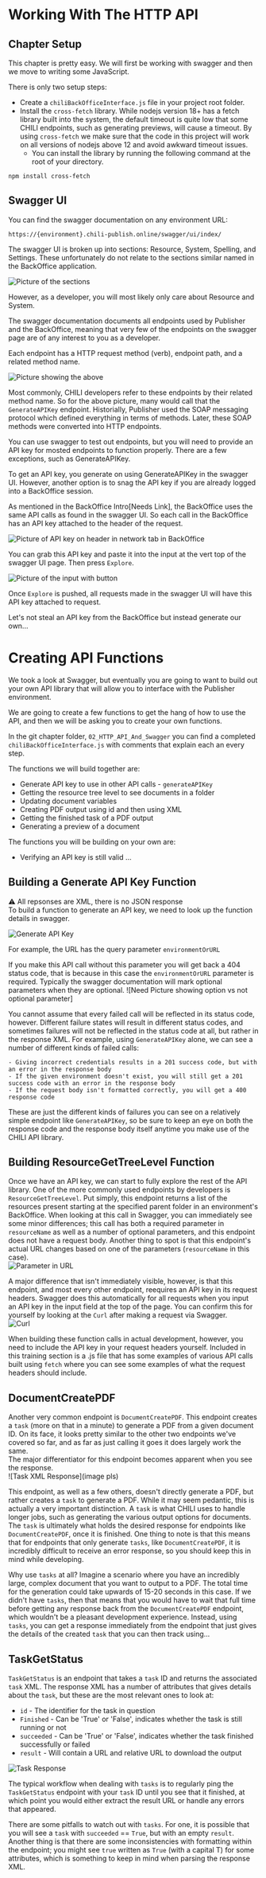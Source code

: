 
# Working With The HTTP API

## Chapter Setup
This chapter is pretty easy. We will first be working with swagger and then we move to writing some JavaScript.

There is only two setup steps:
- Create a `chiliBackOfficeInterface.js` file in your project root folder.
- Install the `cross-fetch` library. While nodejs version 18+ has a fetch library built into the system, the default timeout is quite low that some CHILI endpoints, such as generating previews, will cause a timeout. By using `cross-fetch` we make sure that the code in this project will work on all versions of nodejs above 12 and avoid awkward timeout issues.
    - You can install the library by running the following command at the root of your directory.

```
npm install cross-fetch
```

## Swagger UI
You  can find the swagger documentation on any environment URL:
```
https://{environment}.chili-publish.online/swagger/ui/index/
```

The swagger UI is broken up into sections: Resource, System, Spelling, and Settings. These unfortunately do not relate to the sections similar named in the BackOffice application.

![Picture of the sections](assets/swaggerSections.png)

However, as a developer, you will most likely only care about Resource and System.

The swagger documentation documents all endpoints used by Publisher and the BackOffice, meaning that very few of the endpoints on the swagger page are of any interest to you as a developer.

Each endpoint has a HTTP request method (verb), endpoint path, and a related method name.

![Picture showing the above](assets/exampleEndpoint.png)

Most commonly, CHILI developers refer to these endpoints by their related method name. So for the above picture, many would call that the `GenerateAPIKey` endpoint. Historially, Publisher used the SOAP messaging protocol which defined everything in terms of methods. Later, these SOAP methods were converted into HTTP endpoints.

You can use swagger to test out endpoints, but you will need to provide an API key for mosted endpoints to function properly. There are a few exceptions, such as GenerateAPIKey.

To get an API key, you generate on using GenerateAPIKey in the swagger UI. However, another option is to snag the API key if you are already logged into a BackOffice session.

As mentioned in the BackOffice Intro[Needs Link], the BackOffice uses the same API calls as found in the swagger UI. So each call in the BackOffice has an API key attached to the header of the request.

![Picture of API key on header in network tab in BackOffice](assets/backofficeApi.png)

You can grab this API key and paste it into the input at the vert top of the swagger UI page. Then press `Explore`.

![Picture of the input with button](assets/swaggerExplore.png)

Once `Explore` is pushed, all requests made in the swagger UI will have this API key attached to request.

Let's not steal an API key from the BackOffice but instead generate our own...

# Creating API Functions
We took a look at Swagger, but eventually you are going to want to build out your own API library that will allow you to interface with the Publisher environment.

We are going to create a few functions to get the hang of how to use the API, and then we will be asking you to create your own functions.

In the git chapter folder, `02_HTTP_API_And_Swagger` you can find a completed `chiliBackOfficeInterface.js` with comments that explain each an every step.

The functions we will build together are:
- Generate API key to use in other API calls - `generateAPIKey`
- Getting the resource tree level to see documents in a folder
- Updating document variables
- Creating PDF output using id and then using XML
- Getting the finished task of a PDF output
- Generating a preview of a document

The functions you will be building on your own are:
- Verifying an API key is still valid
...


## Building a Generate API Key Function
⚠️ All repsonses are XML, there is no JSON response  
To build a function to generate an API key, we need to look up the function details in swagger.

![Generate API Key](assets/GenerateAPIKey.png)


For example, the URL has the query parameter `environmentOrURL`


If you make this API call without this parameter you will get back a 404 status code, that is because in this case the `environmentOrURL` parameter is required. Typically the swagger documentation will mark optional parameters when they are optional.
![Need Picture showing option vs not optional parameter]

You cannot assume that every failed call will be reflected in its status code, however. Different failure states will result in different status codes, and sometimes failures will not be reflected in the status code at all, but rather in the response XML. For example, using `GenerateAPIKey` alone, we can see a number of different kinds of failed calls:

    - Giving incorrect credentials results in a 201 success code, but with an error in the response body
    - If the given environment doesn't exist, you will still get a 201 success code with an error in the response body
    - If the request body isn't formatted correctly, you will get a 400 response code
These are just the different kinds of failures you can see on a relatively simple endpoint like `GenerateAPIKey`, so be sure to keep an eye on both the response code and the response body itself anytime you make use of the CHILI API library.



## Building ResourceGetTreeLevel Function
Once we have an API key, we can start to fully explore the rest of the API library. One of the more commonly used endpoints by developers is `ResourceGetTreeLevel`. Put simply, this endpoint returns a list of the resources present starting at the specified parent folder in an environment's BackOffice. When looking at this call in Swagger, you can immediately see some minor differences; this call has both a required parameter in `resourceName` as well as a number of optional parameters, and this endpoint does not have a request body. Another thing to spot is that this endpoint's actual URL changes based on one of the parameters (`resourceName` in this case).  
![Parameter in URL](assets/paramInURL.png)

A major difference that isn't immediately visible, however, is that this endpoint, and most every other endpoint, reequires an API key in its request headers. Swagger does this automatically for all requests when you input an API key in the input field at the top of the page. You can confirm this for yourself by looking at the `Curl` after making a request via Swagger.  
![Curl](assets/curl.png)

When building these function calls in actual development, however, you need to include the API key in your request headers yourself. Included in this training section is a .js file that has some examples of various API calls built using `fetch` where you can see some examples of what the request headers should include.
## DocumentCreatePDF
Another very common endpoint is `DocumentCreatePDF`. This endpoint creates a `task` (more on that in a minute) to generate a PDF from a given document ID. On its face, it looks pretty similar to the other two endpoints we've covered so far, and as far as just calling it goes it does largely work the same.  
The major differentiator for this endpoint becomes apparent when you see the response.  
![Task XML Response](image pls)

This endpoint, as well as a few others, doesn't directly generate a PDF, but rather creates a `task` to generate a PDF. While it may seem pedantic, this is actually a very important distinction. A `task` is what CHILI uses to handle longer jobs, such as generating the various output options for documents. The `task` is ultimately what holds the desired response for endpoints like `DocumentCreatePDF`, once it is finished. One thing to note is that this means that for endpoints that only generate `tasks`, like `DocumentCreatePDF`, it is incredibly difficult to receive an error response, so you should keep this in mind while developing.

Why use `tasks` at all? Imagine a scenario where you have an incredibly large, complex document that you want to output to a PDF. The total time for the generation could take upwards of 15-20 seconds in this case. If we didn't have `tasks`, then that means that you would have to wait that full time before getting any response back from the `DocumentCreatePDF` endpoint, which wouldn't be a pleasant development experience. Instead, using `tasks`, you can get a response immediately from the endpoint that just gives the details of the created `task` that you can then track using...


## TaskGetStatus
`TaskGetStatus` is an endpoint that takes a `task` ID and returns the associated `task` XML. The response XML has a number of attributes that gives details about the `task`, but these are the most relevant ones to look at:  
- `id` - The identifier for the task in question
- `Finished` - Can be 'True' or 'False', indicates whether the task is still running or not
- `succeeded` - Can be 'True' or 'False', indicates whether the task finished successfully or failed
- `result` - Will contain a URL and relative URL to download the output

![Task Response](assets/task.png)


The typical workflow when dealing with `tasks` is to regularly ping the `TaskGetStatus` endpoint with your `task` ID until you see that it finished, at which point you would either extract the result URL or handle any errors that appeared.

There are some pitfalls to watch out with `tasks`. For one, it is possible that you will see a `task` with `succeeded` == `True`, but with an empty `result`. Another thing is that there are some inconsistencies with formatting within the endpoint; you might see `true` written as `True` (with a capital T) for some attributes, which is something to keep in mind when parsing the response XML.